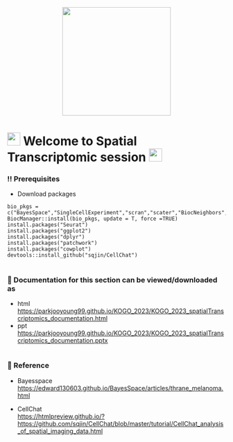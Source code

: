 <div id="header" align="center">
  <img src="https://media.giphy.com/media/VekcnHOwOI5So/giphy.gif" width="250"/>
</div>

<h1>
  <img src="https://media.giphy.com/media/hvRJCLFzcasrR4ia7z/giphy.gif" width="30px"/>
   Welcome to Spatial Transcriptomic session 
  <img src="https://media.giphy.com/media/hvRJCLFzcasrR4ia7z/giphy.gif" width="30px"/>
</h1>


### :bangbang: Prerequisites 

* Download packages
```
bio_pkgs = c("BayesSpace","SingleCellExperiment","scran","scater","BiocNeighbors","ComplexHeatmap")
BiocManager::install(bio_pkgs, update = T, force =TRUE)
install.packages("Seurat")
install.packages("ggplot2")
install.packages("dplyr")
install.packages("patchwork")
install.packages("cowplot")
devtools::install_github("sqjin/CellChat")
```

<h1>
  
</h1>


### :orange_book: Documentation for this section can be viewed/downloaded as
* html  
  https://parkjooyoung99.github.io/KOGO_2023/KOGO_2023_spatialTranscriptomics_documentation.html
* ppt  
  https://parkjooyoung99.github.io/KOGO_2023/KOGO_2023_spatialTranscriptomics_documentation.pptx
  
<h1>
  
</h1>
  
### :green_book: Reference   
 * Bayesspace  
  https://edward130603.github.io/BayesSpace/articles/thrane_melanoma.html
 
 * CellChat  
  https://htmlpreview.github.io/?https://github.com/sqjin/CellChat/blob/master/tutorial/CellChat_analysis_of_spatial_imaging_data.html

